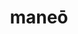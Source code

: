 ---
title: maneō
meaning: to stay/remain
ch: 9
pos: verb
secondppstem: man
infend: ēre
infhyph: -ēre
conjugation: second
derivative: mansion
---